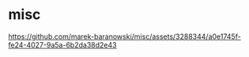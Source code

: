 # misc

https://github.com/marek-baranowski/misc/assets/3288344/a0e1745f-fe24-4027-9a5a-6b2da38d2e43


